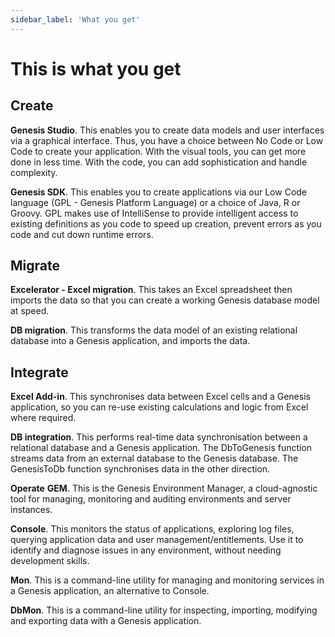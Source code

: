 ```yaml
---
sidebar_label: 'What you get'
---
```


# This is what you get

## Create
**Genesis Studio**. This enables you to create data models and user interfaces via a graphical interface. Thus, you have a choice between No Code or Low Code to create your application. With the visual tools, you can get more done in less time. With the code, you can add sophistication and handle complexity.

**Genesis SDK**. This enables you to create applications via our Low Code language (GPL - Genesis Platform Language) or a choice of Java, R or Groovy. GPL makes use of IntelliSense to provide intelligent access to existing definitions as you code to speed up creation, prevent errors as you code and cut down runtime errors.

## Migrate
**Excelerator - Excel migration**. This takes an Excel spreadsheet then imports the data so that you can create a working Genesis database model at speed.

**DB migration**. This transforms the data model of an existing relational database into a Genesis application, and imports the data.

## Integrate
**Excel Add-in**. This synchronises data between Excel cells and a Genesis application, so you can re-use existing calculations and logic from Excel where required.

**DB integration**. This performs real-time data synchronisation between a relational database and a Genesis application. The DbToGenesis function streams data from an external database to the Genesis database. The GenesisToDb function synchronises data in the other direction. 

**Operate**
**GEM**. This is the Genesis Environment Manager, a cloud-agnostic tool for managing, monitoring and auditing environments and server instances.

**Console**. This monitors the status of applications, exploring log files, querying application data and user management/entitlements. Use it to identify and diagnose issues in any environment, without needing development skills.

**Mon**. This is a command-line utility for managing and monitoring services in a Genesis application, an alternative to Console.

**DbMon**. This is a command-line utility for inspecting, importing, modifying and exporting data with a Genesis application.

 